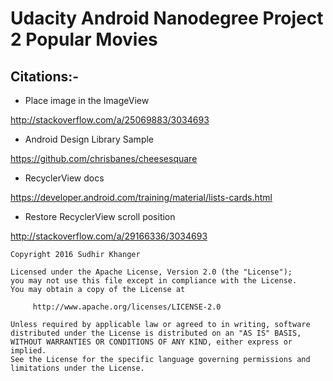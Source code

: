 # Udacity Android Nanodegree Project 2 Popular Movies

## Citations:-

* Place image in the ImageView

http://stackoverflow.com/a/25069883/3034693

* Android Design Library Sample

https://github.com/chrisbanes/cheesesquare

* RecyclerView docs

https://developer.android.com/training/material/lists-cards.html

* Restore RecyclerView scroll position

http://stackoverflow.com/a/29166336/3034693

    Copyright 2016 Sudhir Khanger
        	
    Licensed under the Apache License, Version 2.0 (the "License");
    you may not use this file except in compliance with the License.
    You may obtain a copy of the License at
         
         http://www.apache.org/licenses/LICENSE-2.0
    
    Unless required by applicable law or agreed to in writing, software
    distributed under the License is distributed on an "AS IS" BASIS,
    WITHOUT WARRANTIES OR CONDITIONS OF ANY KIND, either express or implied.
    See the License for the specific language governing permissions and
    limitations under the License.

